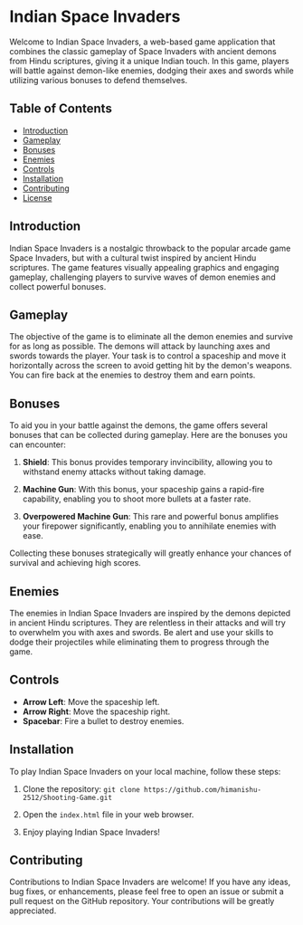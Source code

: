 # Indian Space Invaders

Welcome to Indian Space Invaders, a web-based game application that combines the classic gameplay of Space Invaders with ancient demons from Hindu scriptures, giving it a unique Indian touch. In this game, players will battle against demon-like enemies, dodging their axes and swords while utilizing various bonuses to defend themselves.

## Table of Contents

- [Introduction](#introduction)
- [Gameplay](#gameplay)
- [Bonuses](#bonuses)
- [Enemies](#enemies)
- [Controls](#controls)
- [Installation](#installation)
- [Contributing](#contributing)
- [License](#license)

## Introduction

Indian Space Invaders is a nostalgic throwback to the popular arcade game Space Invaders, but with a cultural twist inspired by ancient Hindu scriptures. The game features visually appealing graphics and engaging gameplay, challenging players to survive waves of demon enemies and collect powerful bonuses.

## Gameplay

The objective of the game is to eliminate all the demon enemies and survive for as long as possible. The demons will attack by launching axes and swords towards the player. Your task is to control a spaceship and move it horizontally across the screen to avoid getting hit by the demon's weapons. You can fire back at the enemies to destroy them and earn points.

## Bonuses

To aid you in your battle against the demons, the game offers several bonuses that can be collected during gameplay. Here are the bonuses you can encounter:

1. **Shield**: This bonus provides temporary invincibility, allowing you to withstand enemy attacks without taking damage.

2. **Machine Gun**: With this bonus, your spaceship gains a rapid-fire capability, enabling you to shoot more bullets at a faster rate.

3. **Overpowered Machine Gun**: This rare and powerful bonus amplifies your firepower significantly, enabling you to annihilate enemies with ease.

Collecting these bonuses strategically will greatly enhance your chances of survival and achieving high scores.

## Enemies

The enemies in Indian Space Invaders are inspired by the demons depicted in ancient Hindu scriptures. They are relentless in their attacks and will try to overwhelm you with axes and swords. Be alert and use your skills to dodge their projectiles while eliminating them to progress through the game.

## Controls

- **Arrow Left**: Move the spaceship left.
- **Arrow Right**: Move the spaceship right.
- **Spacebar**: Fire a bullet to destroy enemies.

## Installation

To play Indian Space Invaders on your local machine, follow these steps:

1. Clone the repository:
 `git clone https://github.com/himanishu-2512/Shooting-Game.git`

2. Open the `index.html` file in your web browser.

3. Enjoy playing Indian Space Invaders!

## Contributing

Contributions to Indian Space Invaders are welcome! If you have any ideas, bug fixes, or enhancements, please feel free to open an issue or submit a pull request on the GitHub repository. Your contributions will be greatly appreciated.

